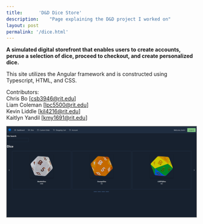 ```yaml
---
title:		'D&D Dice Store'
description:	"Page explaining the D&D project I worked on"
layout: post
permalink: '/dice.html'
---
```


<style>
 img {
  border: solid grey 1px;
}

  h5 {
  text-align: center;
  color: #000;
  text-decoration: underline;
  margin-top: -7px;
}
</style>

**A simulated digital storefront that enables users to create accounts, peruse a selection of dice, proceed to checkout, and create personalized dice.**

This site utilizes the Angular framework and is constructed using Typescript, HTML, and CSS.

Contributors: <br/>
Chris Bo [csb3946@rit.edu] <br/>
Liam Coleman [lpc5500@rit.edu] <br/>
Kevin Liddle [kil4216@rit.edu] <br/>
Kaitlyn Yandil [kmy1691@rit.edu]

![Dice Image](/assets/images/Dicestore.png "Dice Image")
